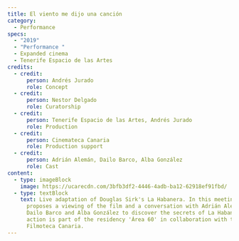 ```yaml
---
title: El viento me dijo una canción
category:
  - Performance
specs:
  - "2019"
  - "Performance "
  - Expanded cinema
  - Tenerife Espacio de las Artes
credits:
  - credit:
      person: Andrés Jurado
      role: Concept
  - credit:
      person: Nestor Delgado
      role: Curatorship
  - credit:
      person: Tenerife Espacio de las Artes, Andrés Jurado
      role: Production
  - credit:
      person: Cinemateca Canaria
      role: Production support
  - credit:
      person: Adrián Alemán, Dailo Barco, Alba González
      role: Cast
content:
  - type: imageBlock
    image: https://ucarecdn.com/3bfb3df2-4446-4adb-ba12-62918ef91fbd/
  - type: textBlock
    text: Live adaptation of Douglas Sirk's La Habanera. In this meeting, the artist
      proposes a viewing of the film and a conversation with Adrián Alemán,
      Dailo Barco and Alba González to discover the secrets of La Habanera. This
      action is part of the residency 'Área 60' in collaboration with the
      Filmoteca Canaria.
---
```

